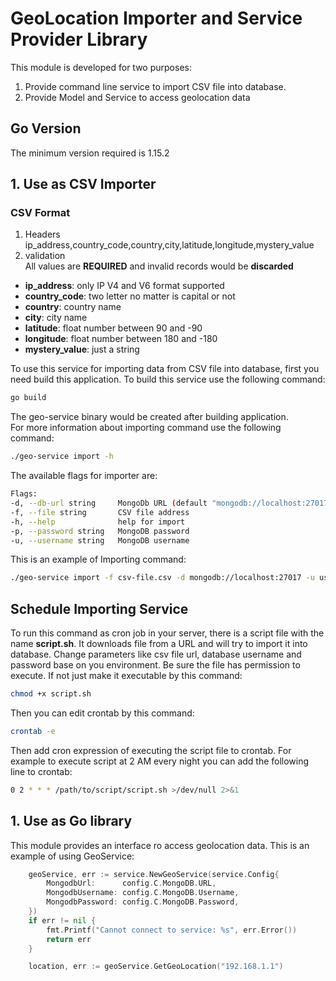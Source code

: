 # GeoLocation Importer and Service Provider Library
This module is developed for two purposes:
1. Provide command line service to import CSV file into database.
2. Provide Model and Service to access geolocation data

## Go Version
The minimum version required is 1.15.2

## 1. Use as CSV Importer

### CSV Format
1. Headers
   <br/>
   ip_address,country_code,country,city,latitude,longitude,mystery_value
2. validation
   <br/> All values are **REQUIRED** and invalid records would be **discarded**

* **ip_address**: only IP V4 and V6 format supported
* **country_code**: two letter no matter is capital or not
* **country**: country name
* **city**: city name
* **latitude**: float number between 90 and -90
* **longitude**: float number between 180 and -180
* **mystery_value**: just a string
  <br/>

To use this service for importing data from CSV file into database,
first you need build this application. To build this
service use the following command:

```bash
go build
```

The geo-service binary would be created after building application.  
For more information about importing command use the following command:

```bash
./geo-service import -h
```

The available flags for importer are:

```bash
Flags:
-d, --db-url string     MongoDb URL (default "mongodb://localhost:27017")
-f, --file string       CSV file address
-h, --help              help for import
-p, --password string   MongoDB password
-u, --username string   MongoDB username
```

This is an example of Importing command:

```bash
./geo-service import -f csv-file.csv -d mongodb://localhost:27017 -u user -p 123
```
## Schedule Importing Service
To run this command as cron job in your server, there is a script file with
the name **script.sh**. It downloads file from a URL and will try to import it
into database. Change parameters like csv file url, database username and 
password base on you environment. Be sure the file has permission to execute. 
If not just make it executable by this command:
```bash
chmod +x script.sh
```
Then you can edit crontab by this command:
```bash
crontab -e
```
Then add cron expression of executing the script file to crontab.
For example to execute script at 2 AM every night you can add the following
line to crontab:
```bash
0 2 * * * /path/to/script/script.sh >/dev/null 2>&1
```
## 1. Use as Go library
This module provides an interface ro access geolocation data.
This is an example of using GeoService:
```go
	geoService, err := service.NewGeoService(service.Config{
		MongodbUrl:      config.C.MongoDB.URL,
		MongodbUsername: config.C.MongoDB.Username,
		MongodbPassword: config.C.MongoDB.Password,
	})
	if err != nil {
		fmt.Printf("Cannot connect to service: %s", err.Error())
		return err
	}

	location, err := geoService.GetGeoLocation("192.168.1.1")
```